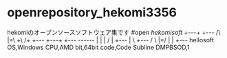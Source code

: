 # openrepository_hekomi3356
hekomiのオープンソースソフトウェア集です
#open *hekomisoft*
+---+ +---    /\     |=\    +\  /+ +---
+---+ +---  ------   |  |   | \/ | +---
|   \ +---  /    \   |=/    |    | +--- 
hellosoft OS,Windows CPU,AMD bit,64bit code,Code Subline DMPBSOD,1
